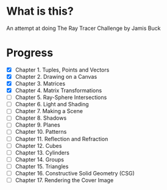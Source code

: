 # What is this?
An attempt at doing The Ray Tracer Challenge by Jamis Buck

# Progress
- [x] Chapter 1. Tuples, Points and Vectors
- [x] Chapter 2. Drawing on a Canvas
- [x] Chapter 3. Matrices
- [x] Chapter 4. Matrix Transformations
- [ ] Chapter 5. Ray-Sphere Intersections
- [ ] Chapter 6. Light and Shading
- [ ] Chapter 7. Making a Scene
- [ ] Chapter 8. Shadows
- [ ] Chapter 9. Planes
- [ ] Chapter 10. Patterns
- [ ] Chapter 11. Reflection and Refraction
- [ ] Chapter 12. Cubes
- [ ] Chapter 13. Cylinders
- [ ] Chapter 14. Groups
- [ ] Chapter 15. Triangles
- [ ] Chapter 16. Constructive Solid Geometry (CSG)
- [ ] Chapter 17. Rendering the Cover Image